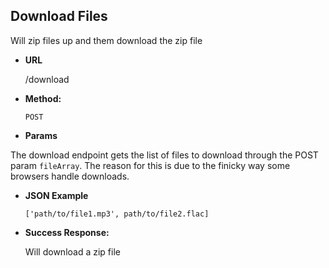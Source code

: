 **Download Files**
----
  Will zip files up and them download the zip file

* **URL**

  /download

* **Method:**

  `POST`

*  **Params**

  The download endpoint gets the list of files to download through the POST param `fileArray`.  The reason for this is due to the finicky way some browsers handle downloads.

* **JSON Example**

  ```
  ['path/to/file1.mp3', path/to/file2.flac]
  ```

* **Success Response:**

  Will download a zip file
